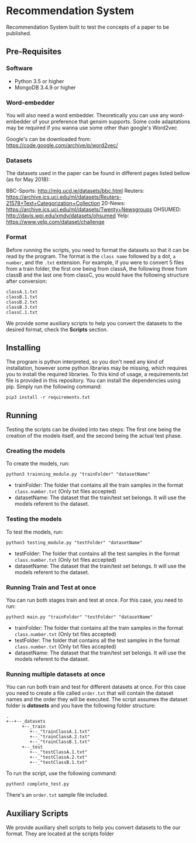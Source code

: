 # Recommendation System
Recommendation System built to test the concepts of a paper to be published.

## Pre-Requisites

### Software

- Python 3.5 or higher
- MongoDB 3.4.9 or higher

### Word-embedder
You will also need a word embedder. Theoretically you can use any word-embedder of your preference that gensim supports. Some code adaptations may be required if you wanna use some other than google's Word2vec

Google's can be downloaded from: https://code.google.com/archive/p/word2vec/

### Datasets

The datasets used in the paper can be found in different pages listed bellow (as for May 2018):

BBC-Sports: http://mlg.ucd.ie/datasets/bbc.html
Reuters: https://archive.ics.uci.edu/ml/datasets/Reuters-21578+Text+Categorization+Collection
20-News: https://archive.ics.uci.edu/ml/datasets/Twenty+Newsgroups
OHSUMED: http://davis.wpi.edu/xmdv/datasets/ohsumed
Yelp: https://www.yelp.com/dataset/challenge

### Format

Before running the scripts, you need to format the datasets so that it can be read by the program. The format is the `class name` followed by a dot, `a number`, and the `.txt` extension. For example, if you were to convert 5 files from a train folder, the first one being from classA, the following three from classB and the last one from classC, you would have the following structure after conversion:

```
classA.1.txt
classB.1.txt
classB.2.txt
classB.3.txt
classC.1.txt
```

We provide some auxiliary scripts to help you convert the datasets to the desired format, check the **Scripts** section.

## Installing

The program is python interpreted, so you don't need any kind of installation, however some python libraries may be missing, which requires you to install the required libraries. To this kind of usage, a requirements.txt file is provided in this repository. You can install the dependencies using pip. Simply run the following command:

`pip3 install -r requirements.txt`

## Running

Testing the scripts can be divided into two steps: The first one being the creation of the models itself, and the second being the actual test phase.

### Creating the models

To create the models, run:

`python3 trainning_module.py "trainFolder" "datasetName"`

* trainFolder: The folder that contains all the train samples in the format `class.number.txt` (Only txt files accepted)
* datasetName: The dataset that the train/test set belongs. It will use the models referent to the dataset.

### Testing the models

To test the models, run:

`python3 testing_module.py "testFolder" "datasetName"`

* testFolder: The folder that contains all the test samples in the format `class.number.txt` (Only txt files accepted)
* datasetName: The dataset that the train/test set belongs. It will use the models referent to the dataset.

### Running Train and Test at once

You can run both stages train and test at once.
For this case, you need to run:

`python3 main.py "trainFolder" "testFolder" "datasetName" `

* trainFolder: The folder that contains all the train samples in the format `class.number.txt` (Only txt files accepted)
* testFolder: The folder that contains all the test samples in the format `class.number.txt` (Only txt files accepted)
* datasetName: The dataset that the train/test set belongs. It will use the models referent to the dataset.


### Running multiple datasets at once

You can run both train and test for different datasets at once.
For this case you need to create a file called `order.txt` that will contain the dataset names and the order they will be executed. The script assumes the dataset folder is ***datasets*** and you have the following folder structure:

```
.
+--+--_datasets
      +--_train
         +--_"trainClassA.1.txt"
         +--_"trainClassA.2.txt"
         +--_"trainClassB.1.txt"
      +--_test
         +--_"testClassA.1.txt"
         +--_"testClassA.2.txt"
         +--_"testClassB.1.txt"
```

To run the script, use the following command:

`python3 complete_test.py`

There's an `order.txt` sample file included.

## Auxiliary Scripts

We provide auxiliary shell scripts to help you convert datasets to the our format. They are located at the scripts folder
